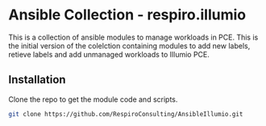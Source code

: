 # Ansible Collection - respiro.illumio

This is a collection of ansible modules to manage workloads in PCE. This is the initial version of the colelction containing modules to add new labels, retieve labels and add unmanaged workloads to Illumio PCE.

## Installation

Clone the repo to get the module code and scripts.

```bash
git clone https://github.com/RespiroConsulting/AnsibleIllumio.git
```

